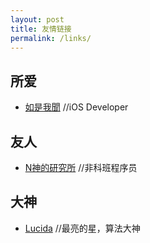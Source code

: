 ```yaml
---
layout: post
title: 友情链接
permalink: /links/
---
```

所爱
----
* [如是我聞](http://ztpala.com) //iOS Developer

友人
----
* [N神的研究所](http://nshen.net) //非科班程序员

大神
----
* [Lucida](http://nshen.net) //最亮的星，算法大神
